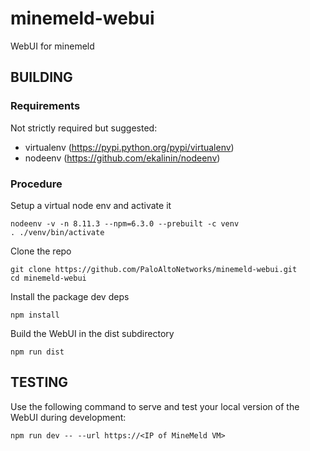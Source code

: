 # minemeld-webui
WebUI for minemeld

## BUILDING

### Requirements

Not strictly required but suggested:

- virtualenv (https://pypi.python.org/pypi/virtualenv)
- nodeenv (https://github.com/ekalinin/nodeenv)

### Procedure

Setup a virtual node env and activate it

```
nodeenv -v -n 8.11.3 --npm=6.3.0 --prebuilt -c venv
. ./venv/bin/activate
```

Clone the repo

```
git clone https://github.com/PaloAltoNetworks/minemeld-webui.git
cd minemeld-webui
```

Install the package dev deps

```
npm install
```

Build the WebUI in the dist subdirectory

```
npm run dist
```

## TESTING

Use the following command to serve and test your local version of the WebUI during development:

```
npm run dev -- --url https://<IP of MineMeld VM>
```
